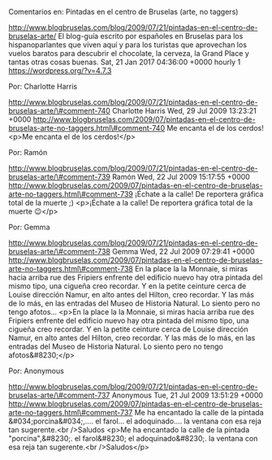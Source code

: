 Comentarios en: Pintadas en el centro de Bruselas (arte, no taggers)

http://www.blogbruselas.com/blog/2009/07/21/pintadas-en-el-centro-de-bruselas-arte/
El blog-guía escrito por españoles en Bruselas para los hispanoparlantes
que viven aquí y para los turistas que aprovechan los vuelos baratos
para descubrir el chocolate, la cerveza, la Grand Place y tantas otras
cosas buenas. Sat, 21 Jan 2017 04:36:00 +0000 hourly 1
https://wordpress.org/?v=4.7.3

Por: Charlotte Harris

http://www.blogbruselas.com/blog/2009/07/21/pintadas-en-el-centro-de-bruselas-arte/\#comment-740
Charlotte Harris Wed, 29 Jul 2009 13:23:21 +0000
http://www.blogbruselas.com/2009/07/pintadas-en-el-centro-de-bruselas-arte-no-taggers.html\#comment-740
Me encanta el de los cerdos! \<p\>Me encanta el de los cerdos!\</p\>

Por: Ramón

http://www.blogbruselas.com/blog/2009/07/21/pintadas-en-el-centro-de-bruselas-arte/\#comment-739
Ramón Wed, 22 Jul 2009 15:17:55 +0000
http://www.blogbruselas.com/2009/07/pintadas-en-el-centro-de-bruselas-arte-no-taggers.html\#comment-739
¡Échate a la calle! De reportera gráfica total de la muerte ;)
\<p\>¡Échate a la calle! De reportera gráfica total de la muerte 😉\</p\>

Por: Gemma

http://www.blogbruselas.com/blog/2009/07/21/pintadas-en-el-centro-de-bruselas-arte/\#comment-738
Gemma Wed, 22 Jul 2009 07:29:41 +0000
http://www.blogbruselas.com/2009/07/pintadas-en-el-centro-de-bruselas-arte-no-taggers.html\#comment-738
En la place la la Monnaie, si miras hacia arriba rue des Fripiers
enfrente del edificio nuevo hay otra pintada del mismo tipo, una cigueña
creo recordar. Y en la petite ceinture cerca de Louise dirección Namur,
en alto antes del Hilton, creo recordar. Y las más de lo más, en las
entradas del Museo de Historia Natural. Lo siento pero no tengo
afotos\... \<p\>En la place la la Monnaie, si miras hacia arriba rue des
Fripiers enfrente del edificio nuevo hay otra pintada del mismo tipo,
una cigueña creo recordar. Y en la petite ceinture cerca de Louise
dirección Namur, en alto antes del Hilton, creo recordar. Y las más de
lo más, en las entradas del Museo de Historia Natural. Lo siento pero no
tengo afotos&\#8230;\</p\>

Por: Anonymous

http://www.blogbruselas.com/blog/2009/07/21/pintadas-en-el-centro-de-bruselas-arte/\#comment-737
Anonymous Tue, 21 Jul 2009 13:51:29 +0000
http://www.blogbruselas.com/2009/07/pintadas-en-el-centro-de-bruselas-arte-no-taggers.html\#comment-737
Me ha encantado la calle de la pintada &\#034;porcina&\#034;,\.... el
farol\... el adoquinado\.... la ventana con esa reja tan
sugerente.&lt;br /&gt;Saludos \<p\>Me ha encantado la calle de la
pintada &quot;porcina&quot;,&\#8230;. el farol&\#8230; el
adoquinado&\#8230;. la ventana con esa reja tan sugerente.\<br
/\>Saludos\</p\>
